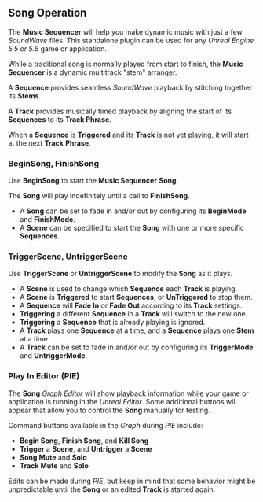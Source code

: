 ## Song Operation

The **Music Sequencer** will help you make dynamic music with just a few _SoundWave_ files. This standalone plugin can be used for any _Unreal Engine 5.5 or 5.6_ game or application.

While a traditional song is normally played from start to finish, the **Music Sequencer** is a dynamic multitrack "stem" arranger.

A **Sequence** provides seamless _SoundWave_ playback by stitching together its **Stems**.

A **Track** provides musically timed playback by aligning the start of its **Sequences** to its **Track Phrase**.

When a **Sequence** is **Triggered** and its **Track** is not yet playing, it will start at the next **Track** **Phrase**.

### BeginSong, FinishSong

Use **BeginSong** to start the **Music Sequencer** **Song**.

The **Song** will play indefinitely until a call to **FinishSong**.

*   A **Song** can be set to fade in and/or out by configuring its **BeginMode** and **FinishMode**.
*   A **Scene** can be specified to start the **Song** with one or more specific **Sequences**.

### TriggerScene, UntriggerScene

Use **TriggerScene** or **UntriggerScene** to modify the **Song** as it plays.

*   A **Scene** is used to change which **Sequence** each **Track** is playing.
*   A **Scene** is **Triggered** to start **Sequences**, or **UnTriggered** to stop them.
*   A **Sequence** will **Fade In** or **Fade Out** according to its **Track** settings.
*   **Triggering** a different **Sequence** in a **Track** will switch to the new one.
*   **Triggering** a **Sequence** that is already playing is ignored.
*   A **Track** plays one **Sequence** at a time, and a **Sequence** plays one **Stem** at a time.
*   A **Track** can be set to fade in and/or out by configuring its **TriggerMode** and **UntriggerMode**.

### Play In Editor (PIE)

The **Song** _Graph Editor_ will show playback information while your game or application is running in the _Unreal Editor_. Some additional buttons will appear that allow you to control the **Song** manually for testing.

Command buttons available in the _Graph_ during _PIE_ include:

*   **Begin Song**, **Finish Song**, and **Kill Song**
*   **Trigger** a **Scene**, and **Untrigger** a **Scene**
*   **Song Mute** and **Solo**
*   **Track Mute** and **Solo**

Edits can be made during _PIE_, but keep in mind that some behavior might be unpredictable until the **Song** or an edited **Track** is started again.
